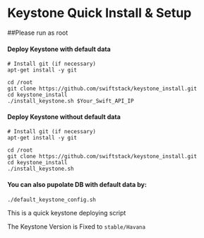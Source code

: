 Keystone Quick Install & Setup
===============================

##Please run as root

#### Deploy Keystone with default data

    # Install git (if necessary)
    apt-get install -y git

    cd /root
    git clone https://github.com/swiftstack/keystone_install.git
    cd keystone_install
    ./install_keystone.sh $Your_Swift_API_IP


#### Deploy Keystone without default data

    # Install git (if necessary)
    apt-get install -y git

    cd /root
    git clone https://github.com/swiftstack/keystone_install.git
    cd keystone_install
    ./install_keystone.sh


#### You can also pupolate DB with default data by:  
    ./default_keystone_config.sh


This is a quick keystone deploying script

The Keystone Version is Fixed to ``stable/Havana``
